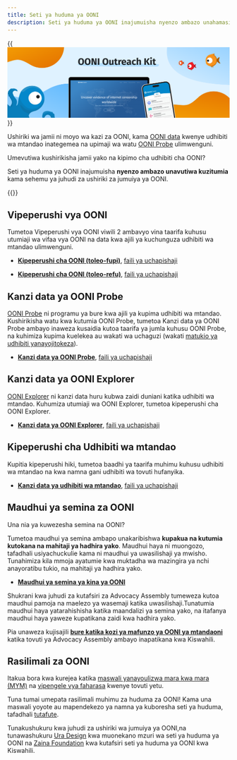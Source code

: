 ```yaml
---
title: Seti ya huduma ya OONI
description: Seti ya huduma ya OONI inajumuisha nyenzo ambazo unahamasika kutumia kama sehemu ya juhudi za ushiriki wa jumuiya ya OONI.
---
```


{{<img src="images/image1.png" title="OONI Outreach Kit" alt="OONI
Outreach Kit">}}

Ushiriki wa jamii ni moyo wa kazi za OONI, kama [OONI data](https://ooni.org/data/) kwenye udhibiti wa mtandao inategemea na upimaji wa watu [OONI Probe](https://ooni.org/install/) ulimwenguni.

Umevutiwa kushirikisha jamii yako na kipimo cha udhibiti cha OONI?

Seti ya huduma ya OONI inajumuisha **nyenzo ambazo unavutiwa
kuzitumia** kama sehemu ya juhudi za ushiriki za jumuiya ya OONI.

{{<table-of-contents>}}

## Vipeperushi vya OONI

Tumetoa Vipeperushi vya OONI viwili 2 ambavyo vina taarifa kuhusu
utumiaji wa vifaa vya OONI na data kwa ajili ya kuchunguza udhibiti wa
mtandao ulimwenguni.

* **[Kipeperushi cha OONI (toleo-fupi)](<./files/SW/Short Brochure A4 2F SW.pdf>)**, [faili ya uchapishaji](<./files/SW/Short Brochure A4 2F SW.indd>)

* **[Kipeperushi cha OONI (toleo-refu)](<./files/SW/Long Brochure A5 booklet SW.pdf>)**, [faili ya uchapishaji](<./files/SW/Long Brochure A5 booklet SW.indd>)

## Kanzi data ya OONI Probe

[OONI Probe](https://ooni.org/install/) ni programu ya bure kwa ajili ya kupima udhibiti wa mtandao.
Kushirikisha watu kwa kutumia OONI Probe, tumetoa Kanzi data ya OONI
Probe ambayo inaweza kusaidia kutoa taarifa ya jumla kuhusu OONI Probe,
na kuhimiza kupima kuelekea au wakati wa uchaguzi (wakati [matukio ya udhibiti yanayojitokeza](https://ooni.org/documents/2022-ooni-submission-ohchr-report-internet-shutdowns.pdf)).

* **[Kanzi data ya OONI Probe](<./files/SW/OONI Probe Fact Sheet A5 back and front SW.pdf>)**, [faili ya uchapishaji](<./files/SW/OONI Probe Fact Sheet A5 back and front SW.indd>)

## Kanzi data ya OONI Explorer

[OONI Explorer](https://explorer.ooni.org/sw) ni kanzi data huru kubwa
zaidi duniani katika udhibiti wa mtandao. Kuhumiza utumiaji wa OONI
Explorer, tumetoa kipeperushi cha OONI Explorer.

* **[Kanzi data ya OONI Explorer](<./files/SW/OONI Explorer Fact Sheet A5 back and front SW.pdf>)**, [faili ya uchapishaji](<./files/SW/OONI Explorer Fact Sheet A5 back and front SW.indd>)

## Kipeperushi cha Udhibiti wa mtandao

Kupitia kipeperushi hiki, tumetoa baadhi ya taarifa muhimu kuhusu
udhibiti wa mtandao na kwa namna gani udhibiti wa tovuti hufanyika.

* **[Kanzi data ya udhibiti wa mtandao](<./files/SW/Internet Censorship Fact Sheet A4 2F SW.pdf>)**, [faili ya uchapishaji](<./files/SW/Internet Censorship Fact Sheet A4 2F SW.indd>)

## Maudhui ya semina za OONI

Una nia ya kuwezesha semina na OONI?

Tumetoa maudhui ya semina ambapo unakaribishwa **kupakua na kutumia
kutokana na mahitaji ya hadhira yako**. Maudhui haya ni muongozo,
tafadhali usiyachuckulie kama ni maudhui ya uwasilishaji ya mwisho.
Tunahimiza kila mmoja ayatumie kwa muktadha wa mazingira ya nchi
anayoratibu tukio, na mahitaji ya hadhira yako.

* **[Maudhui ya semina ya kina ya OONI](https://docs.google.com/presentation/d/1MTNz-tZ_0z7KzzUmWQLPNosfe2eaW-Wr6B9ykCGrxkU/edit?usp=sharing)**

Shukrani kwa juhudi za kutafsiri za Advocacy Assembly tumeweza kutoa
maudhui pamoja na maelezo ya wasemaji katika uwasilishaji.Tunatumia
maudhui haya yatarahishisha katika maandalizi ya semina yako, na
itafanya maudhui haya yaweze kupatikana zaidi kwa hadhira yako.

Pia unaweza kujisajili **[bure katika kozi ya mafunzo ya OONI ya mtandaoni](https://advocacyassembly.org/sw/courses/63/#/chapter/1/lesson/1)**
katika tovuti ya Advocacy Assembly ambayo inapatikana kwa Kiswahili.

## Rasilimali za OONI

Itakua bora kwa kurejea katika [maswali yanayoulizwa mara kwa mara (MYM)](https://ooni.org/sw/support/faq/) na [vipengele vya faharasa](https://ooni.org/sw/support/glossary/) kwenye tovuti yetu.

Tuna tumai umepata rasilimali muhimu za huduma za OONI! Kama una maswali
yoyote au mapendekezo ya namna ya kuboresha seti ya huduma, tafadhali
[tutafute](https://ooni.org/about/#contact).

Tunakushukuru kwa juhudi za ushiriki wa jumuiya ya OONI,na tunawashukuru
[Ura Design](https://ura.design/)
kwa muonekano mzuri wa seti ya huduma ya OONI na [Zaina
Foundation](https://zainafoundationtz.org/)
kwa kutafsiri seti ya huduma ya OONI kwa Kiswahili.
